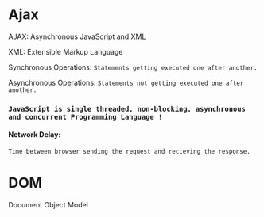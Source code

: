 # Ajax

AJAX: Asynchronous JavaScript and XML

XML: Extensible Markup Language

Synchronous Operations: `Statements getting executed one after another.`

Asynchronous Operations: `Statements not getting executed one after another.`

### `JavaScript is single threaded, non-blocking, asynchronous and concurrent Programming Language !`


#### Network Delay: 
    Time between browser sending the request and recieving the response.

# DOM
Document Object Model